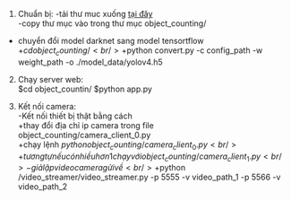 1. Chuẩn bị:
-tải thư muc xuống <a href="https://drive.google.com/drive/folders/1-p5B7DQWr70F7DUP5EYvfE0nZNyKi3fX?usp=sharing&fbclid=IwAR3KwMP5UfvfND1oadMSwnbwXJ-4fGmTYADgf13fg4fdIrDWgJpqFwZY4Fw">tại đây</a> <br/>
-copy thư mục vào trong thư mục object_counting/
- chuyển đổi model darknet sang model tensortflow<br/>
+$cd object_counting/ <br/>
+$python convert.py -c config_path -w weight_path -o ./model_data/yolov4.h5 <br/>
2. Chạy server web: <br/>
$cd object_countin/
$python app.py <br/>

3. Kết nối camera: <br/>
-Kết nối thiết bị thật bằng cách <br/>
+thay đổi địa chỉ ip camera trong file object_counting/camera_client_0.py <br/>
+chạy lệnh $python object_counting/camera_client_0.py <br/>
+tương tự nếu có nhiều hơn 1 chạy với object_counting/camera_client_1.py <br/>
-giả lập video camera gửi về <br/>
+$python /video_streamer/video_streamer.py -p 5555 -v video_path_1 -p 5566 -v video_path_2 <br/>
